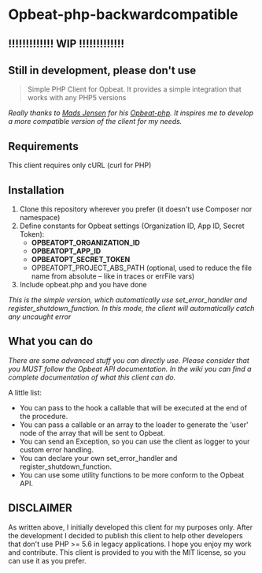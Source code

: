 Opbeat-php-backwardcompatible
=================

## !!!!!!!!!!!!! WIP !!!!!!!!!!!!! 
## Still in development, please don't use 

> Simple PHP Client for Opbeat. It provides a simple integration that works with any PHP5 versions

_Really thanks to [Mads Jensen](https://github.com/madsleejensen) for his [Opbeat-php](https://github.com/madsleejensen/opbeat-php). It inspires me to develop a more compatible version of the client for my needs._  
  
  
## Requirements
This client requires only cURL (curl for PHP)

## Installation
1. Clone this repository wherever you prefer (it doesn't use Composer nor namespace)
2. Define constants for Opbeat settings (Organization ID, App ID, Secret Token):  
    * **OPBEATOPT\_ORGANIZATION\_ID**  
    * **OPBEATOPT\_APP\_ID**
    * **OPBEATOPT\_SECRET\_TOKEN**  
    * OPBEATOPT\_PROJECT\_ABS\_PATH (optional, used to reduce the file name from absolute – like in traces or errFile vars)
3. Include opbeat.php and you have done
  
*This is the simple version, which automatically use set\_error\_handler and register\_shutdown\_function. In this mode, the client will automatically catch any uncaught error*  

## What you can do
_There are some advanced stuff you can directly use. Please consider that you MUST follow the Opbeat API documentation. In the wiki you can find a complete documentation of what this client can do._  
  
A little list:
* You can pass to the hook a callable that will be executed at the end of the procedure.
* You can pass a callable or an array to the loader to generate the 'user' node of the array that will be sent to Opbeat.
* You can send an Exception, so you can use the client as logger to your custom error handling.
* You can declare your own set\_error\_handler and register\_shutdown\_function.
* You can use some utility functions to be more conform to the Opbeat API.
  

## DISCLAIMER
As written above, I initially developed this client for my purposes only. After the development I decided to publish this client to help other developers that don't use PHP \>= 5.6 in legacy applications. I hope you enjoy my work and contribute.
This client is provided to you with the MIT license, so you can use it as you prefer.
